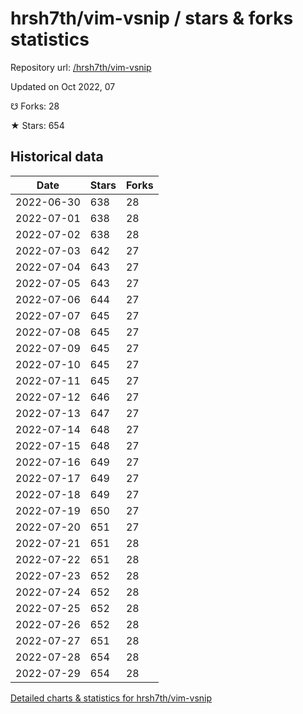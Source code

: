 # hrsh7th/vim-vsnip / stars & forks statistics

Repository url: [/hrsh7th/vim-vsnip](https://github.com/hrsh7th/vim-vsnip)

Updated on Oct 2022, 07

☋ Forks: 28

★ Stars: 654

## Historical data
| Date | Stars | Forks |
|------|-------|-------|
| 2022-06-30 | 638 | 28 | 
| 2022-07-01 | 638 | 28 | 
| 2022-07-02 | 638 | 28 | 
| 2022-07-03 | 642 | 27 | 
| 2022-07-04 | 643 | 27 | 
| 2022-07-05 | 643 | 27 | 
| 2022-07-06 | 644 | 27 | 
| 2022-07-07 | 645 | 27 | 
| 2022-07-08 | 645 | 27 | 
| 2022-07-09 | 645 | 27 | 
| 2022-07-10 | 645 | 27 | 
| 2022-07-11 | 645 | 27 | 
| 2022-07-12 | 646 | 27 | 
| 2022-07-13 | 647 | 27 | 
| 2022-07-14 | 648 | 27 | 
| 2022-07-15 | 648 | 27 | 
| 2022-07-16 | 649 | 27 | 
| 2022-07-17 | 649 | 27 | 
| 2022-07-18 | 649 | 27 | 
| 2022-07-19 | 650 | 27 | 
| 2022-07-20 | 651 | 27 | 
| 2022-07-21 | 651 | 28 | 
| 2022-07-22 | 651 | 28 | 
| 2022-07-23 | 652 | 28 | 
| 2022-07-24 | 652 | 28 | 
| 2022-07-25 | 652 | 28 | 
| 2022-07-26 | 652 | 28 | 
| 2022-07-27 | 651 | 28 | 
| 2022-07-28 | 654 | 28 | 
| 2022-07-29 | 654 | 28 | 


[Detailed charts & statistics for hrsh7th/vim-vsnip](https://reviewgithub.com/rep/hrsh7th/vim-vsnip)
